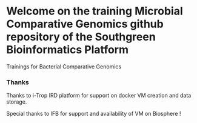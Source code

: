 # Welcome on the training Microbial Comparative Genomics github repository of the Southgreen Bioinformatics Platform

Trainings for Bacterial Comparative Genomics

### Thanks
Thanks to i-Trop IRD platform for support on docker VM creation and data storage.

Special thanks to IFB for support and availability of VM on Biosphere !
